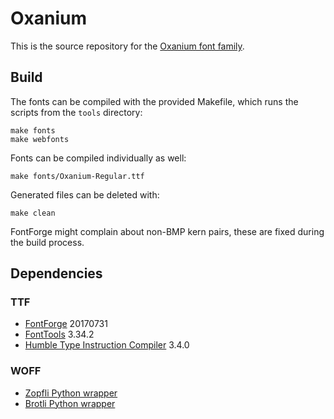 Oxanium
=======

This is the source repository for the
[Oxanium font family](https://sev.dev/fonts/oxanium).


Build
-----

The fonts can be compiled with the provided Makefile,
which runs the scripts from the `tools` directory:

    make fonts
    make webfonts

Fonts can be compiled individually as well:

    make fonts/Oxanium-Regular.ttf

Generated files can be deleted with:

    make clean

FontForge might complain about non-BMP kern pairs,
these are fixed during the build process.


Dependencies
------------

### TTF

- [FontForge](https://fontforge.github.io) 20170731
- [FontTools](https://github.com/fonttools/fonttools) 3.34.2
- [Humble Type Instruction Compiler](https://gitlab.com/sev/htic) 3.4.0

### WOFF

- [Zopfli Python wrapper](https://pypi.python.org/pypi/zopfli)
- [Brotli Python wrapper](https://pypi.python.org/pypi/Brotli)
